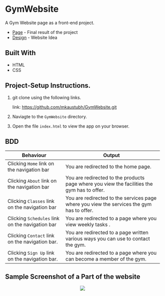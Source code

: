 # GymWebsite
A Gym Website page as a front-end project.
- [Page](https://mkaustubh.github.io/GymWebsite/#schedule-container) - Final result of the project
- [Design](https://github.com/mkaustubh/GymWebsite/blob/gh-pages/copyright.jpg) - Website Idea

##  Built With
*  HTML
*  CSS


## Project-Setup Instructions.

1. git clone using the following links.

   link: https://github.com/mkaustubh/GymWebsite.git

2. Naviagte to the `GymWebsite` directory.
3. Open the file `index.html` to view the app on your browser.

## BDD

| Behaviour | Output |
| --------- | ------ |
|Clicking `Home` link on the navigation bar|You are redirected to the home page.|
|Clicking `About` link on the navigation bar|You are redirected to the products page where you view the facilities the gym has to offer.|
|Clicking `Classes` link on the navigation bar|You are redirected to the services page where you view the services the gym has to offer.|
|Clicking `Schedules` link on the navigation bar|You are redirected to a page where you view weekly tasks .|
|Clicking `Contact` link on the navigation bar.|You are redirected to a page written various ways you can use to contact the gym.|
|Clicking `Sign Up` link on the navigation bar.|You are redirected to a page where you can become a member of the gym.|

## Sample Screenshot of a Part of the website

<div style="text-align:center">
    <img src="./images/landing.png">
</div>
